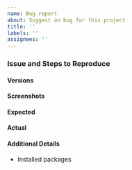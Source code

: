 ```yaml
---
name: Bug report
about: Suggest an bug for this project
title: ''
labels: ''
assignees: ''
---
```


### Issue and Steps to Reproduce

<!-- Describe your issue and tell us how to reproduce it (include any useful information). -->

#### Versions

#### Screenshots

#### Expected

#### Actual

#### Additional Details

- Installed packages
